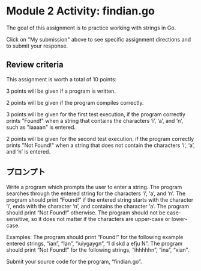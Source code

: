 # Module 2 Activity: findian.go

The goal of this assignment is to practice working with strings in Go.

Click on "My submission" above to see specific assignment directions and to submit your response.

## Review criteria

This assignment is worth a total of 10 points:

3 points will be given if a program is written.

2 points will be given if the program compiles correctly.

3 points will be given for the first test execution, if the program correctly prints "Found!" when a string that contains the characters ‘i’, ‘a’, and ‘n’, such as "iaaaan" is entered.

2 points will be given for the second test execution, if the program correctly prints "Not Found!" when a string that does not contain the characters ‘i’, ‘a’, and ‘n’ is entered.


## プロンプト

Write a program which prompts the user to enter a string. The program searches through the entered string for the characters ‘i’, ‘a’, and ‘n’. The program should print “Found!” if the entered string starts with the character ‘i’, ends with the character ‘n’, and contains the character ‘a’. The program should print “Not Found!” otherwise. The program should not be case-sensitive, so it does not matter if the characters are upper-case or lower-case.

Examples: The program should print “Found!” for the following example entered strings, “ian”, “Ian”, “iuiygaygn”, “I d skd a efju N”. The program should print “Not Found!” for the following strings, “ihhhhhn”, “ina”, “xian”.

Submit your source code for the program, “findian.go”.

